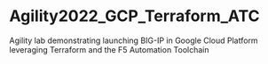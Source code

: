 # Agility2022_GCP_Terraform_ATC
Agility lab demonstrating launching BIG-IP in Google Cloud Platform leveraging Terraform and the F5 Automation Toolchain

